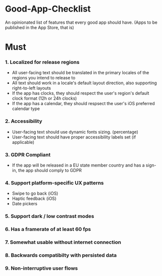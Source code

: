 # Good-App-Checklist
An opinionated list of features that every good app should have. (Apps to be published in the App Store, that is)




# Must
### 1. Localized for release regions
- All user-facing text should be translated in the primary locales of the regions you intend to release to
- All text should work in a locale's default layout direction, also supporting right-to-left layouts
- If the app has clocks, they should respect the user's region's default clock format (12h or 24h clocks)
- If the app has a calendar, they should respsect the user's iOS preferred calendar type

### 2. Accessibility
- User-facing text should use dynamic fonts sizing. (percentage)
- User-facing text should have proper accessibility labels set (if applicable)

### 3. GDPR Compliant
- If the app will be released in a EU state member country and has a sign-in, the app should comply to GDPR

### 4. Support platform-specific UX patterns
- Swipe to go back (iOS)
- Haptic feedback (iOS)
- Date pickers

### 5. Support dark / low contrast modes

### 6. Has a framerate of at least 60 fps

### 7. Somewhat usable without internet connection

### 8. Backwards compatibilty with persisted data

### 9. Non-interruptive user flows
